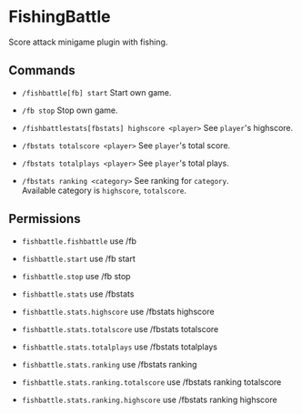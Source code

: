 # FishingBattle
Score attack minigame plugin with fishing.

## Commands

* `/fishbattle[fb] start`
Start own game.

* `/fb stop`
Stop own game.

* `/fishbattlestats[fbstats] highscore <player>`
See `player`'s highscore.

* `/fbstats totalscore <player>`
See `player`'s total score.

* `/fbstats totalplays <player>`
See `player`'s total plays.

* `/fbstats ranking <category>`
See ranking for `category`.  
Available category is `highscore`, `totalscore`.

## Permissions

* `fishbattle.fishbattle`
use /fb

* `fishbattle.start`
use /fb start

* `fishbattle.stop`
use /fb stop

* `fishbattle.stats`
use /fbstats

* `fishbattle.stats.highscore`
use /fbstats highscore

* `fishbattle.stats.totalscore`
use /fbstats totalscore

* `fishbattle.stats.totalplays`
use /fbstats totalplays

* `fishbattle.stats.ranking`
use /fbstats ranking

* `fishbattle.stats.ranking.totalscore`
use /fbstats ranking totalscore

* `fishbattle.stats.ranking.highscore`
use /fbstats ranking highscore
